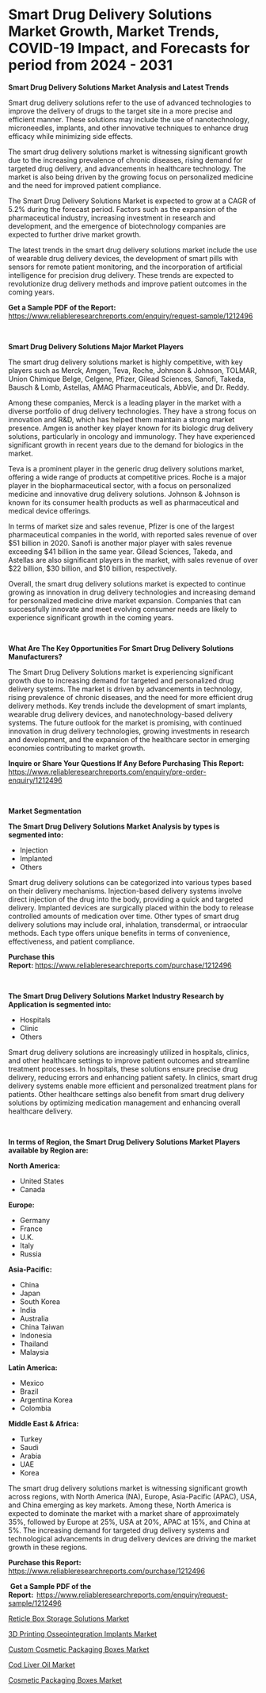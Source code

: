 <p><h1>Smart Drug Delivery Solutions Market Growth, Market Trends, COVID-19 Impact, and Forecasts for period from 2024 - 2031</h1></p><p><strong>Smart Drug Delivery Solutions Market Analysis and Latest Trends</strong></p>
<p><p>Smart drug delivery solutions refer to the use of advanced technologies to improve the delivery of drugs to the target site in a more precise and efficient manner. These solutions may include the use of nanotechnology, microneedles, implants, and other innovative techniques to enhance drug efficacy while minimizing side effects.</p><p>The smart drug delivery solutions market is witnessing significant growth due to the increasing prevalence of chronic diseases, rising demand for targeted drug delivery, and advancements in healthcare technology. The market is also being driven by the growing focus on personalized medicine and the need for improved patient compliance.</p><p>The Smart Drug Delivery Solutions Market is expected to grow at a CAGR of 5.2% during the forecast period. Factors such as the expansion of the pharmaceutical industry, increasing investment in research and development, and the emergence of biotechnology companies are expected to further drive market growth.</p><p>The latest trends in the smart drug delivery solutions market include the use of wearable drug delivery devices, the development of smart pills with sensors for remote patient monitoring, and the incorporation of artificial intelligence for precision drug delivery. These trends are expected to revolutionize drug delivery methods and improve patient outcomes in the coming years.</p></p>
<p><strong>Get a Sample PDF of the Report:&nbsp;</strong> <a href="https://www.reliableresearchreports.com/enquiry/request-sample/1212496">https://www.reliableresearchreports.com/enquiry/request-sample/1212496</a></p>
<p>&nbsp;</p>
<p><strong>Smart Drug Delivery Solutions Major Market Players</strong></p>
<p><p>The smart drug delivery solutions market is highly competitive, with key players such as Merck, Amgen, Teva, Roche, Johnson & Johnson, TOLMAR, Union Chimique Belge, Celgene, Pfizer, Gilead Sciences, Sanofi, Takeda, Bausch & Lomb, Astellas, AMAG Pharmaceuticals, AbbVie, and Dr. Reddy. </p><p>Among these companies, Merck is a leading player in the market with a diverse portfolio of drug delivery technologies. They have a strong focus on innovation and R&D, which has helped them maintain a strong market presence. Amgen is another key player known for its biologic drug delivery solutions, particularly in oncology and immunology. They have experienced significant growth in recent years due to the demand for biologics in the market.</p><p>Teva is a prominent player in the generic drug delivery solutions market, offering a wide range of products at competitive prices. Roche is a major player in the biopharmaceutical sector, with a focus on personalized medicine and innovative drug delivery solutions. Johnson & Johnson is known for its consumer health products as well as pharmaceutical and medical device offerings.</p><p>In terms of market size and sales revenue, Pfizer is one of the largest pharmaceutical companies in the world, with reported sales revenue of over $51 billion in 2020. Sanofi is another major player with sales revenue exceeding $41 billion in the same year. Gilead Sciences, Takeda, and Astellas are also significant players in the market, with sales revenue of over $22 billion, $30 billion, and $10 billion, respectively.</p><p>Overall, the smart drug delivery solutions market is expected to continue growing as innovation in drug delivery technologies and increasing demand for personalized medicine drive market expansion. Companies that can successfully innovate and meet evolving consumer needs are likely to experience significant growth in the coming years.</p></p>
<p>&nbsp;</p>
<p><strong>What Are The Key Opportunities For Smart Drug Delivery Solutions Manufacturers?</strong></p>
<p><p>The Smart Drug Delivery Solutions market is experiencing significant growth due to increasing demand for targeted and personalized drug delivery systems. The market is driven by advancements in technology, rising prevalence of chronic diseases, and the need for more efficient drug delivery methods. Key trends include the development of smart implants, wearable drug delivery devices, and nanotechnology-based delivery systems. The future outlook for the market is promising, with continued innovation in drug delivery technologies, growing investments in research and development, and the expansion of the healthcare sector in emerging economies contributing to market growth.</p></p>
<p><strong>Inquire or Share Your Questions If Any Before Purchasing This Report:</strong> <a href="https://www.reliableresearchreports.com/enquiry/pre-order-enquiry/1212496">https://www.reliableresearchreports.com/enquiry/pre-order-enquiry/1212496</a></p>
<p>&nbsp;</p>
<p><strong>Market Segmentation</strong></p>
<p><strong>The Smart Drug Delivery Solutions Market Analysis by types is segmented into:</strong></p>
<p><ul><li>Injection</li><li>Implanted</li><li>Others</li></ul></p>
<p><p>Smart drug delivery solutions can be categorized into various types based on their delivery mechanisms. Injection-based delivery systems involve direct injection of the drug into the body, providing a quick and targeted delivery. Implanted devices are surgically placed within the body to release controlled amounts of medication over time. Other types of smart drug delivery solutions may include oral, inhalation, transdermal, or intraocular methods. Each type offers unique benefits in terms of convenience, effectiveness, and patient compliance.</p></p>
<p><strong>Purchase this Report:&nbsp;</strong><a href="https://www.reliableresearchreports.com/purchase/1212496">https://www.reliableresearchreports.com/purchase/1212496</a></p>
<p>&nbsp;</p>
<p><strong>The Smart Drug Delivery Solutions Market Industry Research by Application is segmented into:</strong></p>
<p><ul><li>Hospitals</li><li>Clinic</li><li>Others</li></ul></p>
<p><p>Smart drug delivery solutions are increasingly utilized in hospitals, clinics, and other healthcare settings to improve patient outcomes and streamline treatment processes. In hospitals, these solutions ensure precise drug delivery, reducing errors and enhancing patient safety. In clinics, smart drug delivery systems enable more efficient and personalized treatment plans for patients. Other healthcare settings also benefit from smart drug delivery solutions by optimizing medication management and enhancing overall healthcare delivery.</p></p>
<p>&nbsp;</p>
<p><strong>In terms of Region, the Smart Drug Delivery Solutions Market Players available by Region are:</strong></p>
<p>
    <p> <strong> North America: </strong>
        <ul>
            <li>United States</li>
            <li>Canada</li>
        </ul>
        </p> 
    <p> <strong> Europe: </strong>
        <ul>
            <li>Germany</li>
            <li>France</li>
            <li>U.K.</li>
            <li>Italy</li>
            <li>Russia</li>
        </ul>
        </p> 
    <p> <strong> Asia-Pacific: </strong>
        <ul>
            <li>China</li>
            <li>Japan</li>
            <li>South Korea</li>
            <li>India</li>
            <li>Australia</li>
            <li>China Taiwan</li>
            <li>Indonesia</li>
            <li>Thailand</li>
            <li>Malaysia</li>
        </ul>
        </p> 
    <p> <strong> Latin America: </strong>
        <ul>
            <li>Mexico</li>
            <li>Brazil</li>
            <li>Argentina Korea</li>
            <li>Colombia</li>
        </ul>
        </p> 
    <p> <strong> Middle East & Africa: </strong>
        <ul>
            <li>Turkey</li>
            <li>Saudi</li>
            <li>Arabia</li>
            <li>UAE</li>
            <li>Korea</li>
        </ul>
    </p>
    </p>
<p><p>The smart drug delivery solutions market is witnessing significant growth across regions, with North America (NA), Europe, Asia-Pacific (APAC), USA, and China emerging as key markets. Among these, North America is expected to dominate the market with a market share of approximately 35%, followed by Europe at 25%, USA at 20%, APAC at 15%, and China at 5%. The increasing demand for targeted drug delivery systems and technological advancements in drug delivery devices are driving the market growth in these regions.</p></p>
<p><strong>Purchase this Report: </strong><a href="https://www.reliableresearchreports.com/purchase/1212496">https://www.reliableresearchreports.com/purchase/1212496</a></p>
<p>&nbsp;<strong>Get a Sample PDF of the Report:&nbsp;&nbsp;</strong><a href="https://www.reliableresearchreports.com/enquiry/request-sample/1212496">https://www.reliableresearchreports.com/enquiry/request-sample/1212496</a></p>
<p><strong></strong></p>
<p><p><a href="https://github.com/NorbertYates/Market-Research-Report-List-3/blob/main/reticle-box-storage-solutions-market.md">Reticle Box Storage Solutions Market</a></p><p><a href="https://github.com/prosalinda88/Market-Research-Report-List-3/blob/main/3d-printing-osseointegration-implants-market.md">3D Printing Osseointegration Implants Market</a></p><p><a href="https://medium.com/@darrensipes2023/custom-cosmetic-packaging-boxes-market-analysis-its-cagr-market-segmentation-and-global-industry-16e9d161c3cb">Custom Cosmetic Packaging Boxes Market</a></p><p><a href="https://medium.com/@rosiekuhn_28077/cod-liver-oil-market-trends-forecast-and-competitive-analysis-to-2031-1b7a93b853c0">Cod Liver Oil Market</a></p><p><a href="https://medium.com/@darrensipes2023/cosmetic-packaging-boxes-market-the-key-to-successful-business-strategy-forecast-till-2031-ccd892fa26e3">Cosmetic Packaging Boxes Market</a></p></p>